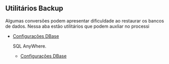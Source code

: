 ## Utilitários Backup
Algumas conversões podem apresentar dificuldade ao restaurar os bancos de dados. Nessa aba estão utilitários que podem auxliar no processi
- [Configurações DBase](BackUpDbase.md)

  SQL AnyWhere.
  - [Configurações DBase](Anywhere.md)
  
